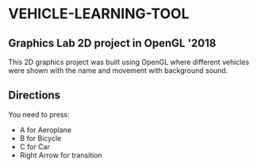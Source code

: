 # VEHICLE-LEARNING-TOOL
## Graphics Lab 2D project in OpenGL '2018
This 2D graphics project was built using OpenGL where different vehicles were shown with the name
and movement with background sound.
## Directions
You need to press:
* A for Aeroplane
* B for Bicycle
* C for Car
* Right Arrow for transition
